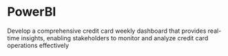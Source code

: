 # PowerBI
Develop a comprehensive credit card weekly dashboard that provides real-time insights, enabling stakeholders to monitor and analyze credit card operations effectively

